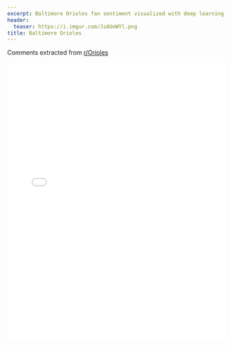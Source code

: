 ```yaml
---
excerpt: Baltimore Orioles fan sentiment visualized with deep learning.
header:
  teaser: https://i.imgur.com/JsAUeWYl.png
title: Baltimore Orioles
---
```


Comments extracted from [r/Orioles](https://reddit.com/r/Orioles)
<iframe id="igraph" scrolling="no" style="border:none;" seamless="seamless" src="/plots/MLB/BAL.html" height="640" width="100%"></iframe>